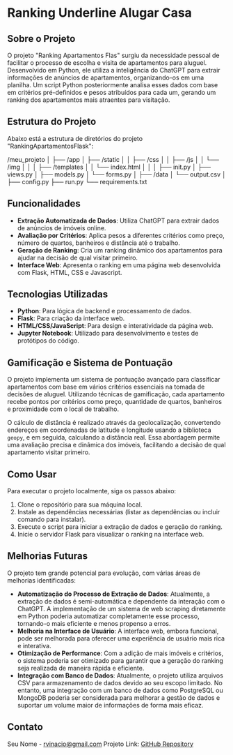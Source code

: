 # Ranking Underline Alugar Casa

## Sobre o Projeto
O projeto "Ranking Apartamentos Flas" surgiu da necessidade pessoal de facilitar o processo de escolha e visita de apartamentos para aluguel. Desenvolvido em Python, ele utiliza a inteligência do ChatGPT para extrair informações de anúncios de apartamentos, organizando-os em uma planilha. Um script Python posteriormente analisa esses dados com base em critérios pré-definidos e pesos atribuídos para cada um, gerando um ranking dos apartamentos mais atraentes para visitação.

## Estrutura do Projeto

Abaixo está a estrutura de diretórios do projeto "RankingApartamentosFlask":

/meu_projeto
│
├── /app
│   ├── /static
│   │   ├── /css
│   │   ├── /js
│   │   └── /img
│   │
│   ├── /templates
│   │   └── index.html
│   │
│   ├── init.py
│   ├── views.py
│   ├── models.py
│   └── forms.py
│
├── /data
│   └── output.csv
│
├── config.py
├── run.py
└── requirements.txt


## Funcionalidades
- **Extração Automatizada de Dados**: Utiliza ChatGPT para extrair dados de anúncios de imóveis online.
- **Avaliação por Critérios**: Aplica pesos a diferentes critérios como preço, número de quartos, banheiros e distância até o trabalho.
- **Geração de Ranking**: Cria um ranking dinâmico dos apartamentos para ajudar na decisão de qual visitar primeiro.
- **Interface Web**: Apresenta o ranking em uma página web desenvolvida com Flask, HTML, CSS e Javascript.

## Tecnologias Utilizadas
- **Python**: Para lógica de backend e processamento de dados.
- **Flask**: Para criação da interface web.
- **HTML/CSS/JavaScript**: Para design e interatividade da página web.
- **Jupyter Notebook**: Utilizado para desenvolvimento e testes de protótipos do código.

## Gamificação e Sistema de Pontuação

O projeto implementa um sistema de pontuação avançado para classificar apartamentos com base em vários critérios essenciais na tomada de decisões de aluguel. Utilizando técnicas de gamificação, cada apartamento recebe pontos por critérios como preço, quantidade de quartos, banheiros e proximidade com o local de trabalho.

O cálculo de distância é realizado através da geolocalização, convertendo endereços em coordenadas de latitude e longitude usando a biblioteca `geopy`, e em seguida, calculando a distância real. Essa abordagem permite uma avaliação precisa e dinâmica dos imóveis, facilitando a decisão de qual apartamento visitar primeiro.

## Como Usar
Para executar o projeto localmente, siga os passos abaixo:
1. Clone o repositório para sua máquina local.
2. Instale as dependências necessárias (listar as dependências ou incluir comando para instalar).
3. Execute o script para iniciar a extração de dados e geração do ranking.
4. Inicie o servidor Flask para visualizar o ranking na interface web.

## Melhorias Futuras

O projeto tem grande potencial para evolução, com várias áreas de melhorias identificadas:

- **Automatização do Processo de Extração de Dados**: Atualmente, a extração de dados é semi-automática e dependente da interação com o ChatGPT. A implementação de um sistema de web scraping diretamente em Python poderia automatizar completamente esse processo, tornando-o mais eficiente e menos propenso a erros.
- **Melhoria na Interface de Usuário**: A interface web, embora funcional, pode ser melhorada para oferecer uma experiência de usuário mais rica e interativa.
- **Otimização de Performance**: Com a adição de mais imóveis e critérios, o sistema poderia ser otimizado para garantir que a geração do ranking seja realizada de maneira rápida e eficiente.
- **Integração com Banco de Dados**: Atualmente, o projeto utiliza arquivos CSV para armazenamento de dados devido ao seu escopo limitado. No entanto, uma integração com um banco de dados como PostgreSQL ou MongoDB poderia ser considerada para melhorar a gestão de dados e suportar um volume maior de informações de forma mais eficaz.

## Contato
Seu Nome - rvinacio@gmail.com
Projeto Link: [GitHub Repository](https://github.com/rvinacio/RankingApartamentosFlask)